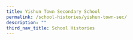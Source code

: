 ```yaml
---
title: Yishun Town Secondary School
permalink: /school-histories/yishun-town-sec/
description: ""
third_nav_title: School Histories
---
```


